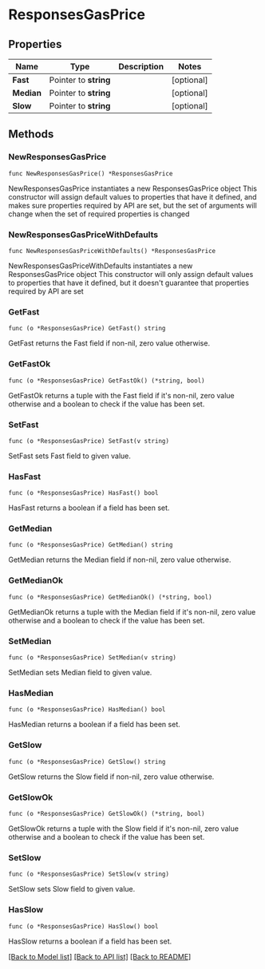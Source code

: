 # ResponsesGasPrice

## Properties

Name | Type | Description | Notes
------------ | ------------- | ------------- | -------------
**Fast** | Pointer to **string** |  | [optional] 
**Median** | Pointer to **string** |  | [optional] 
**Slow** | Pointer to **string** |  | [optional] 

## Methods

### NewResponsesGasPrice

`func NewResponsesGasPrice() *ResponsesGasPrice`

NewResponsesGasPrice instantiates a new ResponsesGasPrice object
This constructor will assign default values to properties that have it defined,
and makes sure properties required by API are set, but the set of arguments
will change when the set of required properties is changed

### NewResponsesGasPriceWithDefaults

`func NewResponsesGasPriceWithDefaults() *ResponsesGasPrice`

NewResponsesGasPriceWithDefaults instantiates a new ResponsesGasPrice object
This constructor will only assign default values to properties that have it defined,
but it doesn't guarantee that properties required by API are set

### GetFast

`func (o *ResponsesGasPrice) GetFast() string`

GetFast returns the Fast field if non-nil, zero value otherwise.

### GetFastOk

`func (o *ResponsesGasPrice) GetFastOk() (*string, bool)`

GetFastOk returns a tuple with the Fast field if it's non-nil, zero value otherwise
and a boolean to check if the value has been set.

### SetFast

`func (o *ResponsesGasPrice) SetFast(v string)`

SetFast sets Fast field to given value.

### HasFast

`func (o *ResponsesGasPrice) HasFast() bool`

HasFast returns a boolean if a field has been set.

### GetMedian

`func (o *ResponsesGasPrice) GetMedian() string`

GetMedian returns the Median field if non-nil, zero value otherwise.

### GetMedianOk

`func (o *ResponsesGasPrice) GetMedianOk() (*string, bool)`

GetMedianOk returns a tuple with the Median field if it's non-nil, zero value otherwise
and a boolean to check if the value has been set.

### SetMedian

`func (o *ResponsesGasPrice) SetMedian(v string)`

SetMedian sets Median field to given value.

### HasMedian

`func (o *ResponsesGasPrice) HasMedian() bool`

HasMedian returns a boolean if a field has been set.

### GetSlow

`func (o *ResponsesGasPrice) GetSlow() string`

GetSlow returns the Slow field if non-nil, zero value otherwise.

### GetSlowOk

`func (o *ResponsesGasPrice) GetSlowOk() (*string, bool)`

GetSlowOk returns a tuple with the Slow field if it's non-nil, zero value otherwise
and a boolean to check if the value has been set.

### SetSlow

`func (o *ResponsesGasPrice) SetSlow(v string)`

SetSlow sets Slow field to given value.

### HasSlow

`func (o *ResponsesGasPrice) HasSlow() bool`

HasSlow returns a boolean if a field has been set.


[[Back to Model list]](../README.md#documentation-for-models) [[Back to API list]](../README.md#documentation-for-api-endpoints) [[Back to README]](../README.md)


